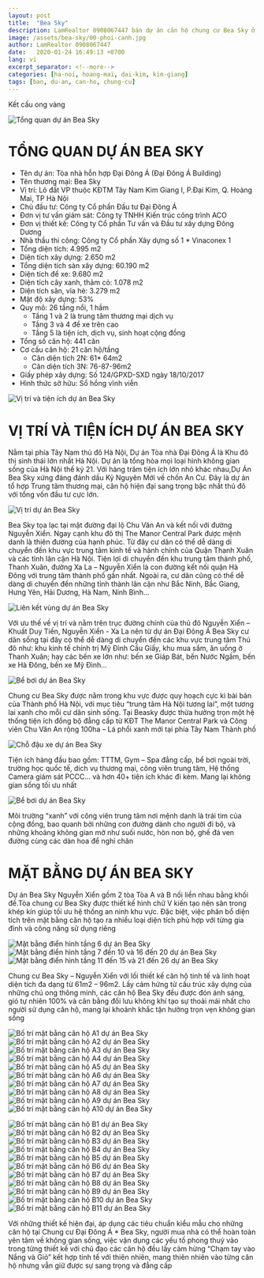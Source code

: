 ```yaml
---
layout: post
title:  "Bea Sky"
description: LamRealtor 0908067447 bán dự án căn hộ chung cư Bea Sky ở Hà Nội Hoàng Mai Đại Kim Kim Giang
image: /assets/bea-sky/00-phoi-canh.jpg
author: LamRealtor 0908067447
date:   2020-01-24 16:49:13 +0700
lang: vi
excerpt_separator: <!--more-->
categories: [ha-noi, hoang-mai, dai-kim, kim-giang]
tags: [ban, du-an, can-ho, chung-cu]
---
```


Kết cấu ong vàng<!--more-->

![Tổng quan dự án Bea Sky](/assets/bea-sky/00-phoi-canh.jpg)
# TỔNG QUAN DỰ ÁN BEA SKY

* Tên dự án: Tòa nhà hỗn hợp Đại Đông Á (Đại Đông Á Building)
* Tên thương mại: Bea Sky
* Vị trí: Lô đất VP thuộc KĐTM Tây Nam Kim Giang I, P.Đại Kim, Q. Hoàng Mai, TP Hà Nội
* Chủ đầu tư: Công ty Cổ phần Đầu tư Đại Đông Á
* Đơn vị tư vấn giám sát: Công ty TNHH Kiến trúc công trình ACO
* Đơn vị thiết kế: Công ty Cổ phần Tư vấn và Đầu tư xây dựng Đông Dương
* Nhà thầu thi công: Công ty Cổ phần Xây dựng số 1 * Vinaconex 1
* Tổng diện tích: 4.995 m2
* Diện tích xây dựng: 2.650 m2
* Tổng diện tích sàn xây dựng: 60.190 m2
* Diện tích để xe: 9.680 m2
* Diện tích cây xanh, thảm cỏ: 1.078 m2
* Diện tích sân, vỉa hè: 3.279 m2
* Mật độ xây dựng: 53%
* Quy mô: 26 tầng nổi, 1 hầm
    + Tầng 1 và 2 là trung tâm thương mại dịch vụ
    + Tầng 3 và 4 để xe trên cao
    + Tầng 5 là tiện ích, dịch vụ, sinh hoạt cộng đồng
* Tổng số căn hộ: 441 căn
* Cơ cấu căn hộ: 21 căn hộ/tầng
    + Căn diện tích 2N: 61* 64m2
    + Căn diện tích 3N: 76-87-96m2
* Giấy phép xây dựng: Số 124/GPXD-SXD ngày 18/10/2017
* Hình thức sở hữu: Sổ hồng vĩnh viễn



![Vị trí và tiện ích dự án Bea Sky](/assets/bea-sky/01-phoi-canh.jpg)
# VỊ TRÍ VÀ TIỆN ÍCH DỰ ÁN BEA SKY

Nằm tại phía Tây Nam thủ đô Hà Nội, Dự án Tòa nhà Đại Đông Á  là Khu đô thị sinh thái lớn nhất Hà Nội. Dự án là tổng hòa mọi loại hình không gian sống của Hà Nội thế kỷ 21. Với hàng trăm tiện ích lớn nhỏ khác nhau,Dự Án Bea Sky xứng đáng đánh dấu Kỷ Nguyên Mới về chốn An Cư. Đây là dự án tổ hợp Trung tâm thương mại, căn hộ hiện đại sang trọng bậc nhất thủ đô với tổng vốn đầu tư cực lớn.

![Vị trí dự án Bea Sky](/assets/bea-sky/02-vi-tri.jpg)

Bea Sky tọa lạc tại mặt đường đại lộ Chu Văn An và kết nối với đường Nguyễn Xiển. Ngay cạnh khu đô thị The Manor Central Park được mệnh danh là thiên đường của hạnh phúc. Từ đây cư dân có thể dễ dàng di chuyển đến khu vực trung tâm kinh tế và hành chính của Quận Thanh Xuân và các tỉnh lân cận Hà Nội. Tiện lợi di chuyển đến khu trung tâm thành phố, Thanh Xuân, đường Xa La – Nguyễn Xiển là con đường kết nối quận Hà Đông với trung tâm thành phố gần nhất. Ngoài ra, cư dân cũng có thể dễ dàng di chuyển đến những tỉnh thành lân cận như Bắc Ninh, Bắc Giang, Hưng Yên, Hải Dương, Hà Nam, Ninh Bình…

![Liên kết vùng dự án Bea Sky](/assets/bea-sky/03-vi-tri.jpg)

Với ưu thế về vị trí và nằm trên trục đường chính của thủ đô Nguyễn Xiển – Khuất Duy Tiến, Nguyễn Xiển - Xa La nên từ dự án Đại Đông Á Bea Sky cư dân sống tại đây có thể dễ dàng di chuyển đến các khu vực trung tâm Thủ đô như: khu kinh tế chính trị Mỹ Đình Cầu Giấy, khu mua sắm, ăn uống ở Thanh Xuân; hay các bến xe lớn như: bến xe Giáp Bát, bến Nước Ngầm, bến xe Hà Đông, bến xe Mỹ Đình...

![Bể bơi dự án Bea Sky](/assets/bea-sky/04-be-boi.jpg)

Chung cư Bea Sky được nằm trong khu vực được quy hoạch cực kì bài bản của Thành phố Hà Nội, với mục tiêu “trung tâm Hà Nội tương lai”, một tương lai xanh cho mỗi cư dân sinh sống. Tại Beasky được thừa hưởng trọn một hệ thống tiện ích đồng bộ đẳng cấp từ KĐT The Manor Central Park và Công viên Chu Văn An rộng 100ha – Lá phổi xanh mới tại phía Tây Nam Thành phố

![Chỗ đậu xe dự án Bea Sky](/assets/bea-sky/05-car-parking.jpg)

Tiện ích hàng đầu bao gồm: TTTM, Gym – Spa đẳng cấp, bể bơi ngoài trời, trường học quốc tế, dich vụ thương mại, công viên trung tâm, Hệ thống Camera giám sát PCCC… và hơn 40+ tiện ích khác đi kèm. Mang lại không gian sống tối ưu nhất

![Bể bơi dự án Bea Sky](/assets/bea-sky/06-be-boi.jpg)

Môi trường “xanh” với công viên trung tâm nơi mệnh danh là trái tim của cộng đồng, bao quanh bởi những con đường dành cho người đi bộ, và những khoảng không gian mở như suối nước, hòn non bộ, ghế đá ven đường cùng các dàn hoa để nghỉ chân

# MẶT BẰNG DỰ ÁN BEA SKY

Dự án Bea Sky Nguyễn Xiển gồm 2 tòa Tòa A và B nối liền nhau bằng khối đế.Tòa chung cư Bea Sky được thiết kế hình chữ V kiến tạo nên sân trong khép kín giúp tối ưu hệ thống an ninh khu vực. Đặc biệt, việc phân bổ diện tích trên mặt bằng căn hộ tạo ra nhiều loại diện tích phù hợp với từng gia đình và công năng sử dụng riêng

![Mặt bằng điển hình tầng 6 dự án Bea Sky](/assets/bea-sky/07-tang-6.jpg)
![Mặt bằng điển hình tầng 7 đến 10 và 16 đến 20 dự án Bea Sky](/assets/bea-sky/08.jpg)
![Mặt bằng điển hình tầng 11 đến 15 và 21 đến 26 dự án Bea Sky](/assets/bea-sky/09.jpg)

Chung cư Bea Sky – Nguyễn Xiển với lối thiết kế căn hộ tinh tế và linh hoạt diện tích đa dạng từ 61m2 – 96m2. Lấy cảm hứng từ cấu trúc xây dựng của những chú ong thông minh, các căn hộ Bea Sky đều được đón ánh sáng, gió tự nhiên 100% và cân bằng đối lưu không khí tạo sự thoải mái nhất cho người sử dụng căn hộ, mang lại khoảnh khắc tận hưởng trọn vẹn không gian sống

![Bố trí mặt bằng căn hộ A1 dự án Bea Sky](/assets/bea-sky/10.jpg)
![Bố trí mặt bằng căn hộ A2 dự án Bea Sky](/assets/bea-sky/11.jpg)
![Bố trí mặt bằng căn hộ A3 dự án Bea Sky](/assets/bea-sky/12.jpg)
![Bố trí mặt bằng căn hộ A4 dự án Bea Sky](/assets/bea-sky/13.jpg)
![Bố trí mặt bằng căn hộ A5 dự án Bea Sky](/assets/bea-sky/14.jpg)
![Bố trí mặt bằng căn hộ A6 dự án Bea Sky](/assets/bea-sky/15.jpg)
![Bố trí mặt bằng căn hộ A7 dự án Bea Sky](/assets/bea-sky/16.jpg)
![Bố trí mặt bằng căn hộ A8 dự án Bea Sky](/assets/bea-sky/17.jpg)
![Bố trí mặt bằng căn hộ A9 dự án Bea Sky](/assets/bea-sky/18.jpg)
![Bố trí mặt bằng căn hộ A10 dự án Bea Sky](/assets/bea-sky/19.jpg)

![Bố trí mặt bằng căn hộ B1 dự án Bea Sky](/assets/bea-sky/20.jpg)
![Bố trí mặt bằng căn hộ B2 dự án Bea Sky](/assets/bea-sky/21.jpg)
![Bố trí mặt bằng căn hộ B3 dự án Bea Sky](/assets/bea-sky/22.jpg)
![Bố trí mặt bằng căn hộ B4 dự án Bea Sky](/assets/bea-sky/23.jpg)
![Bố trí mặt bằng căn hộ B5 dự án Bea Sky](/assets/bea-sky/24.jpg)
![Bố trí mặt bằng căn hộ B6 dự án Bea Sky](/assets/bea-sky/25.jpg)
![Bố trí mặt bằng căn hộ B7 dự án Bea Sky](/assets/bea-sky/26.jpg)
![Bố trí mặt bằng căn hộ B8 dự án Bea Sky](/assets/bea-sky/27.jpg)
![Bố trí mặt bằng căn hộ B9 dự án Bea Sky](/assets/bea-sky/28.jpg)
![Bố trí mặt bằng căn hộ B10 dự án Bea Sky](/assets/bea-sky/29.jpg)
![Bố trí mặt bằng căn hộ B11 dự án Bea Sky](/assets/bea-sky/30.jpg)

Với những thiết kế hiện đại, áp dụng các tiêu chuẩn kiểu mẫu cho những căn hộ tại Chung cư Đại Đông Á * Bea Sky, người mua nhà có thể hoàn toàn yên tâm về không gian sống, việc vận dụng các yếu tố phong thuỷ vào trong từng thiết kế với chủ đạo các căn hộ đều lấy cảm hừng “Chạm tay vào Nắng và Gió” kết hợp tinh tế với thiên nhiên, mang thiên nhiên vào từng căn hộ nhưng vẫn giữ được sự sang trọng và đẳng cấp
